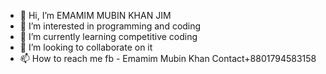 - 👋 Hi, I’m EMAMIM MUBIN KHAN JIM 
- 👀 I’m interested in programming and coding 
- 🌱 I’m currently learning competitive coding 
- 💞️ I’m looking to collaborate on it
- 📫 How to reach me fb - Emamim Mubin Khan
  Contact+8801794583158

<!---
Mubin-jim/Mubin-jim is a ✨ special ✨ repository because its `README.md` (this file) appears on your GitHub profile.
You can click the Preview link to take a look at your changes.
--->
